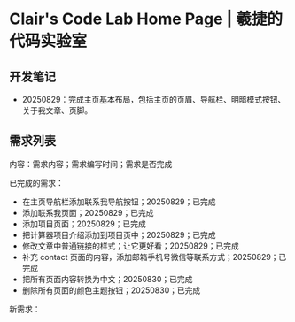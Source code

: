 # Clair's Code Lab Home Page | 羲捷的代码实验室

## 开发笔记

- 20250829：完成主页基本布局，包括主页的页眉、导航栏、明暗模式按钮、关于我文章、页脚。

## 需求列表

内容：需求内容；需求编写时间；需求是否完成

已完成的需求：

- 在主页导航栏添加联系我导航按钮；20250829；已完成
- 添加联系我页面；20250829；已完成
- 添加项目页面；20250829；已完成
- 把计算器项目介绍添加到项目页中；20250829；已完成
- 修改文章中普通链接的样式；让它更好看；20250829；已完成
- 补充 contact 页面的内容，添加邮箱手机号微信等联系方式；20250829；已完成
- 把所有页面内容转换为中文；20250830；已完成
- 删除所有页面的颜色主题按钮；20250830；已完成

新需求：
